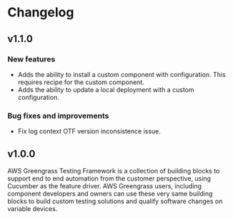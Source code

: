 # Changelog

## v1.1.0
### New features
* Adds the ability to install a custom component with configuration. This requires recipe for the custom component.
* Adds the ability to update a local deployment with a custom configuration.

### Bug fixes and improvements
* Fix log context OTF version inconsistence issue.


## v1.0.0


AWS Greengrass Testing Framework is a collection of building blocks to support end to end automation from the customer perspective, using Cucumber as the feature driver. 
 AWS Greengrass users, including component developers and owners can use these very same building blocks to build custom testing solutions and qualify software changes on variable devices.
